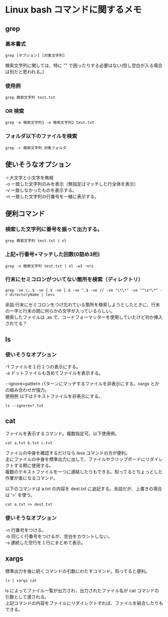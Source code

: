 # Linux bash コマンドに関するメモ

## grep

### 基本書式  
`grep [オプション] [対象文字列]`

検索文字列に関しては、特に "" で囲ったりする必要はない(但し空白が入る場合は別だと思われる。)

### 使用例
`grep 検索文字列 test.txt`

### OR 検索
`grep -e 検索文字列1 -e 検索文字列2 test.txt`

### フォルダ以下のファイルを検索
`grep -r 検索文字列 対象フォルダ`

## 使いそうなオプション

-i 大文字と小文字を無視  
-o 一致した文字列のみを表示（無指定はマッチした行全体を表示）  
-v 一致しなかったものを表示する。  
-n 一致した文字列の行番号を一緒に表示する。

## 便利コマンド

### 検索した文字列に番号を振って出力する。
`grep 検索文字列 test.txt | nl`

### 上記+行番号+マッチした回数(0詰め3桁)
`grep -n 検索文字列 test.txt | nl -w3 -nrz`

### 行末にセミコロンがついてない箇所を検索（ディレクトリ）
`grep -ve \;.$ -ve {.$ -ve }.$ -ve ^.$ -ve // -ve "\*\*" -ve "^\s*\*" -r directoryName | less`

余談:行末にセミコロンをつけ忘れている箇所を検索しようとしたときに、行末の一字と行末の間に何らかの文字が入っているらしい。  
検索したファイルは .as で、コードフォーマッターを使用していたけど何か挿入されてる？

## ls

### 使いそうなオプション

-1 ファイルを１行１つの表示にする。  
-a ドットファイルも含めてファイルを表示する。

--ignore=pattern パターンにマッチするファイルを非表示にする。xargs とかの組み合わせが強力。  
使用例 以下はテキストファイルを非表示にする。

`ls --ignore=*.txt`


## cat

ファイルを表示するコマンド。複数指定可。以下使用例。

`cat a.txt b.txt c.txt`

ファイルの中身を確認するだけなら less コマンドの方が便利。  
主にファイルの中身を標準出力に出して、ファイルやクリップボードにリダイレクトする際に使用する。  
複数のテキストファイルを一つに連結したりもできる。知ってるとちょっとした作業が楽になるコマンド。

以下のコマンドは a.txt の内容を dest.txt に追記する。余談だが、上書きの場合は '>' を使う。

`cat a.txt >> dest.txt`

### 使いそうなオプション
-n 行番号をつける。  
-b 同じく行番号をつけるが、空白をカウントしない。  
-s 連続した空行を１行にまとめて表示。  

## xargs

標準出力を後に続くコマンドの引数にわたすコマンド。知ってると便利。

`ls | xargs cat`

ls によってファイル一覧が出力され、出力されたファイル名が cat コマンドの引数として渡される。  
上記コマンドの内容をファイルにリダイレクトすれば、ファイルを結合したりもできる。